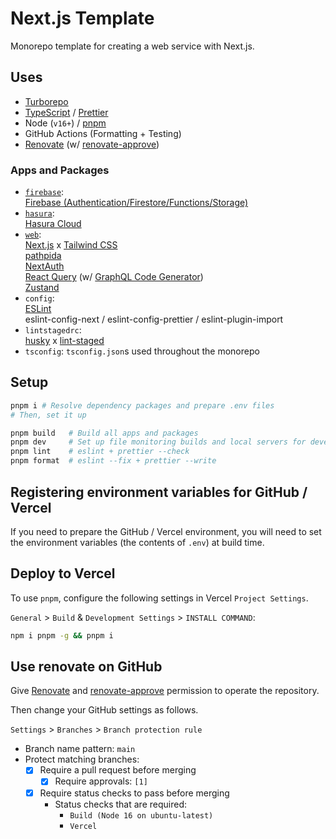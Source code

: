 # Next.js Template

Monorepo template for creating a web service with Next.js.

## Uses

- [Turborepo](https://turborepo.org/)
- [TypeScript](https://www.typescriptlang.org/) / [Prettier](https://prettier.io/)
- Node (`v16+`) / [pnpm](https://pnpm.io/)
- GitHub Actions (Formatting + Testing)
- [Renovate](https://www.whitesourcesoftware.com/free-developer-tools/renovate/) (w/ [renovate-approve](https://github.com/apps/renovate-approve))

### Apps and Packages

- [`firebase`](./apps/firebase/README.md):  
  [Firebase (Authentication/Firestore/Functions/Storage)](https://firebase.google.com/)
- [`hasura`](./apps/hasura/README.md):  
  [Hasura Cloud](https://hasura.io/)
- [`web`](./apps/web/README.md):  
  [Next.js](https://nextjs.org/) x [Tailwind CSS](https://tailwindcss.com/)  
  [pathpida](https://github.com/aspida/pathpida)  
  [NextAuth](https://next-auth.js.org/)  
  [React Query](https://react-query.tanstack.com/) (w/ [GraphQL Code Generator](https://www.graphql-code-generator.com/))  
  [Zustand](https://github.com/pmndrs/zustand)
- `config`:  
  [ESLint](https://eslint.org/)  
  eslint-config-next / eslint-config-prettier / eslint-plugin-import
- `lintstagedrc`:  
  [husky](https://github.com/typicode/husky) x [lint-staged](https://github.com/okonet/lint-staged)
- `tsconfig`: `tsconfig.json`s used throughout the monorepo

## Setup

```bash
pnpm i # Resolve dependency packages and prepare .env files
# Then, set it up

pnpm build   # Build all apps and packages
pnpm dev     # Set up file monitoring builds and local servers for development
pnpm lint    # eslint + prettier --check
pnpm format  # eslint --fix + prettier --write
```

## Registering environment variables for GitHub / Vercel

If you need to prepare the GitHub / Vercel environment, you will need to set the environment variables (the contents of `.env`) at build time.

## Deploy to Vercel

To use `pnpm`, configure the following settings in Vercel `Project Settings`.

`General` > `Build` & `Development Settings` > `INSTALL COMMAND`:

```bash
npm i pnpm -g && pnpm i
```

## Use renovate on GitHub

Give [Renovate](https://www.whitesourcesoftware.com/free-developer-tools/renovate/) and [renovate-approve](https://github.com/apps/renovate-approve) permission to operate the repository.

Then change your GitHub settings as follows.

`Settings` > `Branches` > `Branch protection rule`

- Branch name pattern: `main`
- Protect matching branches:
  - [x] Require a pull request before merging
    - [x] Require approvals: `[1]`
  - [x] Require status checks to pass before merging
    - Status checks that are required:
      - `Build (Node 16 on ubuntu-latest)`
      - `Vercel`
